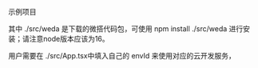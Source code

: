 示例项目

其中 ./src/weda 是下载的微搭代码包，可使用 npm install ./src/weda 进行安装；请注意node版本应该为16。

用户需要在 ./src/App.tsx中填入自己的 envId 来使用对应的云开发服务，